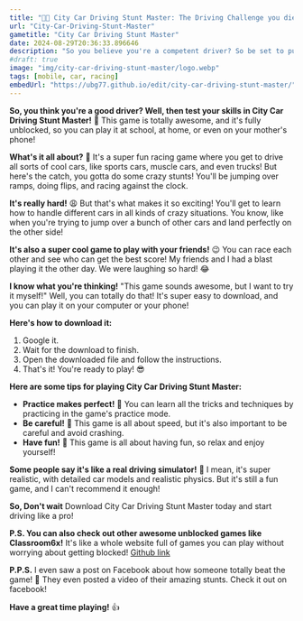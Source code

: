 ```yaml
---
title: "🚗💨 City Car Driving Stunt Master: The Driving Challenge you die for! 🚗💨"
url: "City-Car-Driving-Stunt-Master"
gametitle: "City Car Driving Stunt Master"
date: 2024-08-29T20:36:33.896646
description: "So you believe you're a competent driver? So be set to put your driving prowess to the test in City Car Driving Stunt Master!"
#draft: true
image: "img/city-car-driving-stunt-master/logo.webp"
tags: [mobile, car, racing]
embedUrl: "https://ubg77.github.io/edit/city-car-driving-stunt-master/"
---
```


**So, you think you're a good driver?  Well, then test your skills in City Car Driving Stunt Master!** 🤯 This game is totally awesome, and  it's fully unblocked, so you can play it at school, at home, or even on your mother's phone!  

**What's it all about?** 🤔  It's a super fun racing game where you get to drive all sorts of cool cars, like sports cars, muscle cars, and even trucks!  But here's the catch, you gotta do some crazy stunts!  You'll be jumping over ramps, doing flips, and racing against the clock.  

**It's really hard!** 😩 But that's what makes it so exciting! You'll get to learn how to handle different cars in all kinds of crazy situations.  You know, like when you're trying to jump over a bunch of other cars and land perfectly on the other side!  

**It's also a super cool game to play with your friends!** 😉  You can race each other and see who can get the best score!  My friends and I had a blast playing it the other day.  We were laughing so hard! 😂 

**I know what you're thinking!**  "This game sounds awesome, but I want to try it myself!"  Well, you can totally do that!  It's super easy to download, and you can play it on your computer or your phone! 

**Here's how to download it:**

1. Google it.
2. Wait for the download to finish.
3.  Open the downloaded file and follow the instructions.
4. That's it! You're ready to play! 😎

**Here are some tips for playing City Car Driving Stunt Master:**

* **Practice makes perfect!** 💪 You can learn all the tricks and techniques by practicing in the game's practice mode. 
* **Be careful!**  🚗  This game is all about speed, but it's also important to be careful and avoid crashing.
* **Have fun!**  🎉  This game is all about having fun, so relax and enjoy yourself! 

**Some people say it's like a real driving simulator!** 🤯  I mean, it's super realistic, with detailed car models and realistic physics. But it's still a fun game, and I can't recommend it enough! 

**So, Don't wait**  Download City Car Driving Stunt Master today and start driving like a pro!  

**P.S. You can also check out other awesome unblocked games like Classroom6x!**  It's like a whole website full of games you can play without worrying about getting blocked!  [Github link](https://online-generator.github.io/unblockedgames/)

**P.P.S.**  I even saw a post on Facebook about how someone totally beat the game!  🤯 They even posted a video of their amazing stunts.  Check it out on facebook!  

**Have a great time playing!** 👍 


